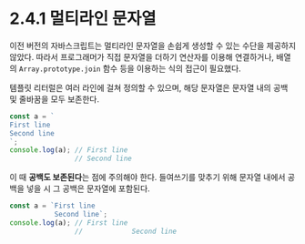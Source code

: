 # 2.4.1 멀티라인 문자열

이전 버전의 자바스크립트는 멀티라인 문자열을 손쉽게 생성할 수 있는 수단을 제공하지 않았다. 따라서 프로그래머가 직접 문자열을 더하기 연산자를 이용해 연결하거나, 배열의 `Array.prototype.join` 함수 등을 이용하는 식의 접근이 필요했다.

템플릿 리터럴은 여러 라인에 걸쳐 정의할 수 있으며, 해당 문자열은 문자열 내의 공백 및 줄바꿈을 모두 보존한다. 

```javascript
const a = `
First line
Second line
`;
console.log(a); // First line
                // Second line
```

이 때 **공백도 보존된다**는 점에 주의해야 한다. 들여쓰기를 맞추기 위해 문자열 내에서 공백을 넣을 시 그 공백은 문자열에 포함된다.

```javascript
const a = `First line
           Second line`;
console.log(a); // First line
                //            Second line
```

